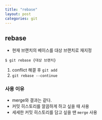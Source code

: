 ```yaml
---
title: "rebase"
layout: post
categories: git
--- 
```

 

## rebase
- 현재 브랜치의 베이스를 대상 브랜치로 재지정 
```terminal
$ git rebase {대상 브랜치}
```
1. conflict 해결 후 `git add`
2. `git rebase --continue`


### 사용 이유
- merge와 결과는 같다.
- 커밋 히스토리를 깔끔하게 하고 싶을 때 사용
- 세세한 커밋 히스토리를 담고 싶을 땐 `merge` 사용





